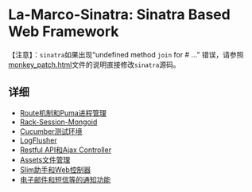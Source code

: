 # La-Marco-Sinatra: Sinatra Based Web Framework

【注意】：`sinatra`如果出现“undefined method `join` for #<String> ...”
错误，请参照[monkey_patch.html](monkey_patch.html)文件的说明直接修改`sinatra`源码。

## 详细

* [Route机制和Puma进程管理](route.html)
* [Rack-Session-Mongoid](session.html)
* [Cucumber测试环境](cucumber.html)
* [LogFlusher](log_flusher.html)
* [Restful API和Ajax Controller](restful.html)
* [Assets文件管理](assets_management.html)
* [Slim助手和Web控制器](slim_web.html)
* [电子邮件和短信等的通知功能](email_sms.html)
